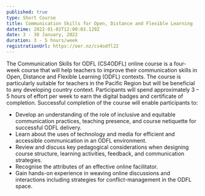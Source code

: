 ```yaml
---
published: true
type: Short Course
title: Communication Skills for Open, Distance and Flexible Learning
datetime: 2022-01-02T12:00:03.129Z
date: 3 - 30 January, 2022
duration: 3 - 5 hours/week
registrationUrl: https://oer.nz/cs4odfl22
---
```


The Communication Skills for ODFL (CS4ODFL) online course is a four-week course that will help teachers to improve their communication skills in Open, Distance and Flexible Learning (ODFL) contexts. The course is particularly suitable for teachers in the Pacific Region but will be beneficial to any developing country context. Participants will spend approximately 3 – 5 hours of effort per week to earn the digital badges and certificate of completion. Successful completion of the course will enable participants to:

- Develop an understanding of the role of inclusive and equitable communication practices, teaching presence, and course netiquette for successful ODFL delivery.
- Learn about the uses of technology and media for efficient and accessible communication in an ODFL environment.
- Review and discuss key pedagogical considerations when designing course structure, learning activities, feedback, and communication strategies.
- Recognise the attributes of an effective online facilitator.
- Gain hands-on experience in weaving online discussions and interactions including strategies for conflict-management in the ODFL space.
